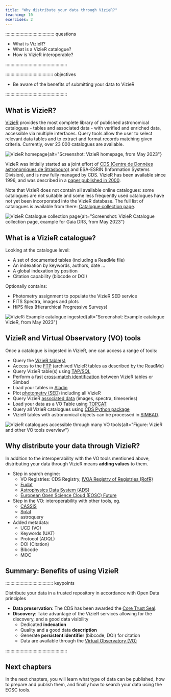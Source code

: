 ```yaml
---
title: "Why distribute your data through VizieR?"
teaching: 10
exercises: 2
---
```


:::::::::::::::::::::::::::::::::::::: questions 

- What is VizieR?
- What is a VizieR catalogue?
- How is VizieR interoperable?

::::::::::::::::::::::::::::::::::::::::::::::::

::::::::::::::::::::::::::::::::::::: objectives

- Be aware of the benefits of submitting your data to VizieR

::::::::::::::::::::::::::::::::::::::::::::::::



<!--  ----------------------------------------- -->
<!--            VizieR description              -->
<!--  ----------------------------------------- -->
<!-- Source: https://vizier.cds.unistra.fr/index.gml -->
## What is VizieR?

[VizieR][vizier-home] provides the most complete library of published astronomical catalogues - tables and associated data - with verified and enriched data, accessible via multiple interfaces. Query tools allow the user to select relevant data tables and to extract and format records matching given criteria. Currently, over 23 000 catalogues are available. 

![VizieR homepage](https://raw.githubusercontent.com/cds-astro/a-FAIR-journey-for-astronomical-data/main/episodes/images/vizier_homepage_may2023.png){alt="Screenshot: VizieR homepage, from May 2023"}

VizieR was initially started as a joint effort of [CDS (Centre de Données astronomiques de Strasbourg)][cds-home] and ESA-ESRIN (Information Systems Division), and is now fully managed by CDS. VizieR has been available since 1996, and was described in a [paper published in 2000][vizier-first-publi].

Note that VizieR does not contain all available online catalogues: some catalogues are not suitable and some less frequently used catalogues have not yet been incorporated into the VizieR database. The full list of catalogues is available from there: [Catalogue collection page][vizier-catalogue-collection].

![VizieR Catalogue collection page](https://raw.githubusercontent.com/cds-astro/a-FAIR-journey-for-astronomical-data/main/episodes/images/vizier_catalogue_collection_may2023.png){alt="Screenshot: VizieR Catalogue collection page, example for Gaia DR3, from May 2023"}



<!--  ----------------------------------------- -->
<!--            VizieR catalogue                -->
<!--  ----------------------------------------- -->
<!-- Source: Presentation Gilles AAS 2021 -->
## What is a VizieR catalogue?

Looking at the catalogue level:

- A set of documented tables (including a ReadMe file)
- An indexation by keywords, authors, date ...
- A global indexation by position
- Citation capability (bibcode or DOI)

Optionally contains:

- Photometry assignment to populate the VizieR SED service
- FITS Spectra, images and plots
- HiPS files (Hierarchical Progressive Surveys) 

![VizieR: Example catalogue ingested](https://raw.githubusercontent.com/cds-astro/a-FAIR-journey-for-astronomical-data/main/episodes/images/vizier_catalogue_example_may2023.png){alt="Screenshot: Example catalogue VizieR, from May 2023"}



<!--  ----------------------------------------- -->
<!--            VizieR and VO tools             -->
<!--  ----------------------------------------- -->
## VizieR and Virtual Observatory (VO) tools

Once a catalogue is ingested in VizieR, one can access a range of tools:

- Query the [VizieR table(s)][vizier-table-search]
- Access to the [FTP][vizier-ftp] (archived VizieR tables as described by the ReadMe)
- Query VizieR table(s) using [TAP/SQL][vizier-tap]
- Perform a fast [cross-match identification][xmatch-home] between VizieR tables or Simbad
- Load your tables in [Aladin][aladin-home]
- Plot [photometry (SED)][vizier-sed] including all VizieR 
- Query VizieR [associated data][vizier-assocdata] (images, spectra, timeseries)   
- Load your data as a VO Table using [TOPCAT][topcat]
- Query all VizieR catalogues using [CDS Python package][vizier-api]
- VizieR tables with astronomical objects can be processed in [SIMBAD][simbad-home].


![VizieR catalogues accessible through many VO tools](https://raw.githubusercontent.com/cds-astro/a-FAIR-journey-for-astronomical-data/main/episodes/images/vizier_tools_and_vo.png){alt="Figure: VizieR and other VO tools overview"}
 

<!--  ----------------------------------------- -->
<!--    Why distribute your data through Vizier -->
<!--  ----------------------------------------- -->
<!-- Source: Written notes from Gilles -->
## Why distribute your data through VizieR?

In addition to the interoperability with the VO tools mentioned above, distributing your data through VizieR means **adding values** to them.

- Step in search engine:
	- VO Registries: CDS Registry, [IVOA Registry of Registries (RofR)][ivoa-registry]
	- [Eudat][eudat]
	- [Astrophysics Data System (ADS)][ads]
	- [European Open Science Cloud (EOSC) Future][eosc-portal]
- Step in the VO: interoperability with other tools, eg.
	- [CASSIS][cassis]
	- [Splat][splat]
	- astroquery
- Added metadata:
	- UCD (VO)
	- Keywords (UAT)
	- Protocol (ADQL)
	- DOI (Citation)
	- Bibcode
	- MOC



<!--  ----------------------------------------- -->
<!--            Keypoints                       -->
<!--  ----------------------------------------- -->
<!-- Source: https://cdsarc.cds.unistra.fr/vizier.submit/publication-notes.html#section1 -->
## Summary: Benefits of using VizieR

::::::::::::::::::::::::::::::::::::: keypoints

Distribute your data in a trusted repository in accordance with Open Data principles

- **Data preservation**: The CDS has been awarded the [Core Trust Seal][cts].
- **Discovery**: Take advantage of the VizieR services allowing for the discovery, and a good data visibility
	- Dedicated **indexation**
	- Quality and a good data **description**
	- Generate **persistent identifier** (bibcode, DOI) for citation
	- Data are available through the [Virtual Observatory (VO)][ivoa-link]
	<!-- - **Large publication**: data published in the Virtual Observatory -->

::::::::::::::::::::::::::::::::::::::::::::::::




<!--  ----------------------------------------- -->
<!--            Next Chapters                   -->
<!--  ----------------------------------------- -->
## Next chapters

In the next chapters, you will learn what type of data can be published, how to prepare and publish them, and finally how to search your data using the EOSC tools. 




<!--  ----------------------------------------- -->
<!-- 		Link references			-->
<!--  ----------------------------------------- -->
[topcat]:  http://www.starlink.ac.uk/topcat/
[ivoa-registry]: http://rofr.ivoa.net/
[eudat]: https://www.eudat.eu/
[ads]: https://ui.adsabs.harvard.edu/classic-form
[eosc-portal]: https://eosc-portal.eu/
[cassis]: http://cassis.irap.omp.eu/?page=cassis
[splat]: http://star-www.dur.ac.uk/~pdraper/splat/splat.html
[cts]: https://www.coretrustseal.org/
[ivoa-link]: https://www.ivoa.net/
<!-- -->
[cds-home]: https://cds.unistra.fr/
[aladin-home]: http://aladin.cds.unistra.fr/aladin.gml
[xmatch-home]: http://cdsxmatch.u-strasbg.fr/
<!-- -->
[vizier-home]: https://vizier.cds.unistra.fr/index.gml
[vizier-first-publi]: https://ui.adsabs.harvard.edu/abs/2000A%26AS..143...23O/abstract
[vizier-catalogue-collection]: https://cdsarc.cds.unistra.fr/viz-bin/Cat?menu=on
[vizier-table-search]: https://vizier.cds.unistra.fr/viz-bin/VizieR
[vizier-ftp]: https://cdsarc.cds.unistra.fr/ftp/
[vizier-tap]: http://tapvizier.cds.unistra.fr/adql/
[vizier-sed]: http://vizier.cds.unistra.fr/vizier/sed/
[vizier-assocdata]: https://cdsarc.cds.unistra.fr/assocdata/
[vizier-api]: https://github.com/cds-astro/cds.cdsclient/
<!-- -->
<!-- Not used -->
<!-- -->
[simbad-home]: http://simbad.cds.unistra.fr/simbad/

[vizier-make-your-data-visible]: https://vizier.cds.unistra.fr/vizier/submit/Make_your_data_visible.pdf
[vizier-publi-data-home]: https://vizier.cds.unistra.fr/vizier/submit.htx
[vizier-publi-notes-help]: https://cdsarc.cds.unistra.fr/vizier.submit/publication-notes.html
[vizier-submit-data-help]: https://cdsarc.cds.unistra.fr/vizier.submit/help.html

